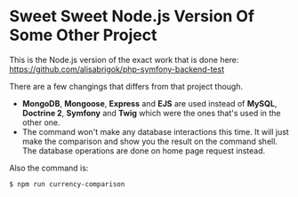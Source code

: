 # Sweet Sweet Node.js Version Of Some Other Project

This is the Node.js version of the exact work that is done here: https://github.com/alisabrigok/php-symfony-backend-test

There are a few changings that differs from that project though.

- **MongoDB**, **Mongoose**, **Express** and **EJS** are used instead of **MySQL**, **Doctrine 2**, **Symfony** and **Twig** which were the ones that's used in the other one.
- The command won't make any database interactions this time. It will just make the comparison and show you the result on the command shell. The database operations are done on home page request instead.

Also the command is:

```
$ npm run currency-comparison
```
